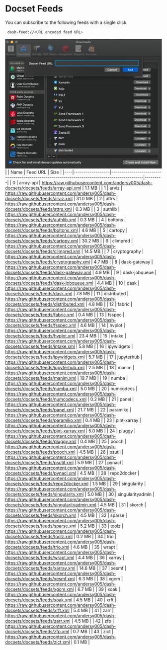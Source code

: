 # Docset Feeds

You can subscribe to the following feeds with a single click.

```bash
 dash-feed://<URL encoded feed URL>
```


![dash-docsets](https://github.com/andersy005/dash-docsets/raw/main/images/how-to-add-feed.png)
|    | Name             | Feed URL                                                                                     | Size    |
|----|------------------|----------------------------------------------------------------------------------------------|---------|
|  0 | array-api        | https://raw.githubusercontent.com/andersy005/dash-docsets/docsets/feeds/array-api.xml        | 1.1 MB  |
|  1 | arviz            | https://raw.githubusercontent.com/andersy005/dash-docsets/docsets/feeds/arviz.xml            | 31.0 MB |
|  2 | attrs            | https://raw.githubusercontent.com/andersy005/dash-docsets/docsets/feeds/attrs.xml            | 0.3 MB  |
|  3 | authlib          | https://raw.githubusercontent.com/andersy005/dash-docsets/docsets/feeds/authlib.xml          | 0.3 MB  |
|  4 | boltons          | https://raw.githubusercontent.com/andersy005/dash-docsets/docsets/feeds/boltons.xml          | 4.6 MB  |
|  5 | cartopy          | https://raw.githubusercontent.com/andersy005/dash-docsets/docsets/feeds/cartopy.xml          | 30.2 MB |
|  6 | climpred         | https://raw.githubusercontent.com/andersy005/dash-docsets/docsets/feeds/climpred.xml         | 14.5 MB |
|  7 | cryptography     | https://raw.githubusercontent.com/andersy005/dash-docsets/docsets/feeds/cryptography.xml     | 4.7 MB  |
|  8 | dask-gateway     | https://raw.githubusercontent.com/andersy005/dash-docsets/docsets/feeds/dask-gateway.xml     | 4.9 MB  |
|  9 | dask-jobqueue    | https://raw.githubusercontent.com/andersy005/dash-docsets/docsets/feeds/dask-jobqueue.xml    | 4.4 MB  |
| 10 | dask             | https://raw.githubusercontent.com/andersy005/dash-docsets/docsets/feeds/dask.xml             | 7.8 MB  |
| 11 | distributed      | https://raw.githubusercontent.com/andersy005/dash-docsets/docsets/feeds/distributed.xml      | 4.8 MB  |
| 12 | fabric           | https://raw.githubusercontent.com/andersy005/dash-docsets/docsets/feeds/fabric.xml           | 0.4 MB  |
| 13 | fsspec           | https://raw.githubusercontent.com/andersy005/dash-docsets/docsets/feeds/fsspec.xml           | 4.6 MB  |
| 14 | hvplot           | https://raw.githubusercontent.com/andersy005/dash-docsets/docsets/feeds/hvplot.xml           | 23.4 MB |
| 15 | intake           | https://raw.githubusercontent.com/andersy005/dash-docsets/docsets/feeds/intake.xml           | 5.8 MB  |
| 16 | ipywidgets       | https://raw.githubusercontent.com/andersy005/dash-docsets/docsets/feeds/ipywidgets.xml       | 5.7 MB  |
| 17 | jupyterhub       | https://raw.githubusercontent.com/andersy005/dash-docsets/docsets/feeds/jupyterhub.xml       | 2.5 MB  |
| 18 | manim            | https://raw.githubusercontent.com/andersy005/dash-docsets/docsets/feeds/manim.xml            | 19.7 MB |
| 19 | numba            | https://raw.githubusercontent.com/andersy005/dash-docsets/docsets/feeds/numba.xml            | 5.0 MB  |
| 20 | numcodecs        | https://raw.githubusercontent.com/andersy005/dash-docsets/docsets/feeds/numcodecs.xml        | 0.2 MB  |
| 21 | panel            | https://raw.githubusercontent.com/andersy005/dash-docsets/docsets/feeds/panel.xml            | 21.7 MB |
| 22 | paramiko         | https://raw.githubusercontent.com/andersy005/dash-docsets/docsets/feeds/paramiko.xml         | 0.4 MB  |
| 23 | pint-xarray      | https://raw.githubusercontent.com/andersy005/dash-docsets/docsets/feeds/pint-xarray.xml      | 5.0 MB  |
| 24 | pluggy           | https://raw.githubusercontent.com/andersy005/dash-docsets/docsets/feeds/pluggy.xml           | 0.4 MB  |
| 25 | pooch            | https://raw.githubusercontent.com/andersy005/dash-docsets/docsets/feeds/pooch.xml            | 4.5 MB  |
| 26 | psutil           | https://raw.githubusercontent.com/andersy005/dash-docsets/docsets/feeds/psutil.xml           | 5.9 MB  |
| 27 | pynacl           | https://raw.githubusercontent.com/andersy005/dash-docsets/docsets/feeds/pynacl.xml           | 4.5 MB  |
| 28 | repo2docker      | https://raw.githubusercontent.com/andersy005/dash-docsets/docsets/feeds/repo2docker.xml      | 1.5 MB  |
| 29 | singularity      | https://raw.githubusercontent.com/andersy005/dash-docsets/docsets/feeds/singularity.xml      | 5.0 MB  |
| 30 | singularityadmin | https://raw.githubusercontent.com/andersy005/dash-docsets/docsets/feeds/singularityadmin.xml | 4.5 MB  |
| 31 | skorch           | https://raw.githubusercontent.com/andersy005/dash-docsets/docsets/feeds/skorch.xml           | 4.5 MB  |
| 32 | sparse           | https://raw.githubusercontent.com/andersy005/dash-docsets/docsets/feeds/sparse.xml           | 5.2 MB  |
| 33 | toolz            | https://raw.githubusercontent.com/andersy005/dash-docsets/docsets/feeds/toolz.xml            | 0.2 MB  |
| 34 | trio             | https://raw.githubusercontent.com/andersy005/dash-docsets/docsets/feeds/trio.xml             | 4.6 MB  |
| 35 | wrapt            | https://raw.githubusercontent.com/andersy005/dash-docsets/docsets/feeds/wrapt.xml            | 4.4 MB  |
| 36 | xarray           | https://raw.githubusercontent.com/andersy005/dash-docsets/docsets/feeds/xarray.xml           | 14.6 MB |
| 37 | xesmf            | https://raw.githubusercontent.com/andersy005/dash-docsets/docsets/feeds/xesmf.xml            | 6.3 MB  |
| 38 | xgcm             | https://raw.githubusercontent.com/andersy005/dash-docsets/docsets/feeds/xgcm.xml             | 6.7 MB  |
| 39 | xoak             | https://raw.githubusercontent.com/andersy005/dash-docsets/docsets/feeds/xoak.xml             | 4.5 MB  |
| 40 | xrft             | https://raw.githubusercontent.com/andersy005/dash-docsets/docsets/feeds/xrft.xml             | 5.4 MB  |
| 41 | zarr             | https://raw.githubusercontent.com/andersy005/dash-docsets/docsets/feeds/zarr.xml             | 4.5 MB  |
| 42 | zfp              | https://raw.githubusercontent.com/andersy005/dash-docsets/docsets/feeds/zfp.xml              | 0.7 MB  |
| 43 | zict             | https://raw.githubusercontent.com/andersy005/dash-docsets/docsets/feeds/zict.xml             | 0.1 MB  |
